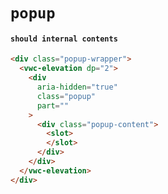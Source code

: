 # `popup`

#### `should internal contents`

```html
<div class="popup-wrapper">
  <vwc-elevation dp="2">
    <div
      aria-hidden="true"
      class="popup"
      part=""
    >
      <div class="popup-content">
        <slot>
        </slot>
      </div>
    </div>
  </vwc-elevation>
</div>

```


